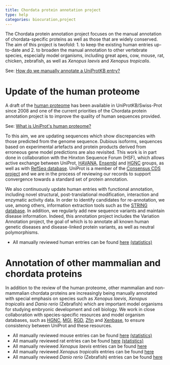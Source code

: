 ```yaml
---
title: Chordata protein annotation project
type: help
categories: biocuration,project
---
```


The Chordata protein annotation project focuses on the manual annotation of chordata-specific proteins as well as those that are widely conserved. The aim of this project is twofold: 1. to keep the existing human entries up-to-date and 2. to broaden the manual annotation to other vertebrate species, especially model organisms, including great apes, cow, mouse, rat, chicken, zebrafish, as well as _Xenopus laevis_ and _Xenopus tropicalis_.

See: [How do we manually annotate a UniProtKB entry?](https://www.uniprot.org/help/manual_curation)

# Update of the human proteome

A draft of the [human proteome](https://www.uniprot.org/uniprotkb/?query=organism_id:9606+AND+keyword:kW-1185+AND+reviewed:true) has been available in UniProtKB/Swiss-Prot since 2008 and one of the current priorities of the Chordata protein annotation project is to improve the quality of human sequences provided.

See: [What is UniProt's human proteome?](https://www.uniprot.org/help/human_proteome)

To this aim, we are updating sequences which show discrepancies with those predicted from the genome sequence. Dubious isoforms, sequences based on experimental artefacts and protein products derived from erroneous gene model predictions are also revisited. This work is in part done in collaboration with the Hinxton Sequence Forum (HSF), which allows active exchange between UniProt, [HAVANA](https://www.sanger.ac.uk/project/manual-annotation/), [Ensembl](http://www.ensembl.org/index.html) and [HGNC](http://www.genenames.org/) groups, as well as with [RefSeq database](http://www.ncbi.nlm.nih.gov/RefSeq/). UniProt is a member of the [Consensus CDS project](http://www.ncbi.nlm.nih.gov/projects/CCDS/CcdsBrowse.cgi) and we are in the process of reviewing our records to support convergence towards a standard set of protein annotation.

We also continuously update human entries with functional annotation, including novel structural, post-translational modification, interaction and enzymatic activity data. In order to identify candidates for re-annotation, we use, among others, information extraction tools such as the [STRING database](http://string.embl.de/). In addition, we regularly add new sequence variants and maintain disease information. Indeed, this annotation project includes the Variation Annotation project, the goal of which is to annotate all known human genetic diseases and disease-linked protein variants, as well as neutral polymorphisms.

- All manually reviewed human entries can be found [here](https://www.uniprot.org/uniprotkb/?query=organism_id:9606+AND+reviewed:true) [(statistics)](https://www.uniprot.org/biocuration%5Fproject/Chordata/statistics/#Homosapiens)

# Annotation of other mammalian and chordata proteins

In addition to the review of the human proteome, other mammalian and non-mammalian chordata proteins are increasingly being manually annotated with special emphasis on species such as _Xenopus laevis_, _Xenopus tropicalis_ and _Danio rerio_ (Zebrafish) which are important model organisms for studying embryonic development and cell biology. We work in close collaboration with species-specific resources and model organism databases, such as [HGNC](http://www.genenames.org/), [MGI](http://www.informatics.jax.org/), [RGD](http://rgd.mcw.edu/), [Zfin](http://zfin.org/) and [Xenbase](http://www.xenbase.org/), to ensure consistency between UniProt and these resources.

- All manually reviewed mouse entries can be found [here](https://www.uniprot.org/uniprotkb/?query=organism_id:10090+AND+reviewed:true) [(statistics)](https://www.uniprot.org/biocuration%5Fproject/Chordata/statistics/#Musmusculus)
- All manually reviewed rat entries can be found [here](https://www.uniprot.org/uniprotkb/?query=organism_id:10116+AND+reviewed:true) [(statistics)](https://www.uniprot.org/biocuration%5Fproject/Chordata/statistics/#Rattusnorvegicus)
- All manually reviewed _Xenopus laevis_ entries can be found [here](https://www.uniprot.org/uniprotkb/?query=organism_id:8355+AND+reviewed:true)
- All manually reviewed _Xenopus tropicalis_ entries can be found [here](https://www.uniprot.org/uniprotkb/?query=organism_id:8364+AND+reviewed:true)
- All manually reviewed _Danio rerio_ (Zebrafish) entries can be found [here](https://www.uniprot.org/uniprotkb/?query=organism_id:7955+AND+reviewed:true)
